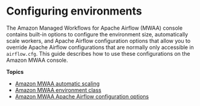 # Configuring environments<a name="using-mwaa"></a>

The Amazon Managed Workflows for Apache Airflow \(MWAA\) console contains built\-in options to configure the environment size, automatically scale workers, and Apache Airflow configuration options that allow you to override Apache Airflow configurations that are normally only accessible in `airflow.cfg`\. This guide describes how to use these configurations on the Amazon MWAA console\.

**Topics**
+ [Amazon MWAA automatic scaling](mwaa-autoscaling.md)
+ [Amazon MWAA environment class](environment-class.md)
+ [Amazon MWAA Apache Airflow configuration options](configuring-env-variables.md)